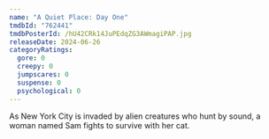 ```yaml
---
name: "A Quiet Place: Day One"
tmdbId: "762441"
tmdbPosterId: /hU42CRk14JuPEdqZG3AWmagiPAP.jpg
releaseDate: 2024-06-26
categoryRatings:
  gore: 0
  creepy: 0
  jumpscares: 0
  suspense: 0
  psychological: 0
---
```

As New York City is invaded by alien creatures who hunt by sound, a woman named Sam fights to survive with her cat.